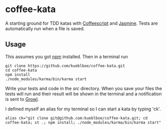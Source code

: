 # coffee-kata

A starting ground for TDD katas with [Coffeescript] and [Jasmine]. Tests are automatically run when a file is saved.

## Usage

This assumes you got [npm] installed. Then in a terminal run

    git clone https://github.com/kueblboe/coffee-kata.git
    cd coffee-kata
    npm install
    ./node_modules/karma/bin/karma start

Write your tests and code in the _src_ directory. When you save your files the tests will run and their result will be shown in the terminal and a notification is sent to [Growl].

I defined myself an alias for my terminal so I can start a kata by typing 'ck'.

    alias ck="git clone git@github.com:kueblboe/coffee-kata.git; cd coffee-kata; st .; npm install; ./node_modules/karma/bin/karma start"

[Coffeescript]: http://coffeescript.org/
[Jasmine]: http://jasmine.github.io/
[npm]: https://www.npmjs.com/
[Karma]: http://karma-runner.github.io/0.12/index.html
[Growl]: http://growl.info/

